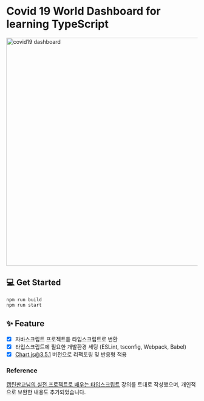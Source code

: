 # Covid 19 World Dashboard for learning TypeScript
<img src="https://user-images.githubusercontent.com/51507260/138276376-fc64d5a7-04b0-45b0-ae1b-304457d51d6d.gif" style="width: 600px;" alt="covid19 dashboard">

## 💻 Get Started
```
npm run build
npm run start
```

## ✨ Feature
- [x] 자바스크립트 프로젝트틑 타입스크립트로 변환
- [x] 타입스크립트에 필요한 개발환경 세팅 (ESLint, tsconfig, Webpack, Babel)
- [x] Chart.js@3.5.1 버전으로 리팩토링 및 반응형 적용

### Reference
[캡틴판교님의 실전 프로젝트로 배우는 타입스크립트](https://www.inflearn.com/course/%ED%83%80%EC%9E%85%EC%8A%A4%ED%81%AC%EB%A6%BD%ED%8A%B8-%EC%8B%A4%EC%A0%84#) 강의를 토대로 작성했으며, 개인적으로 보완한 내용도 추가되었습니다.

